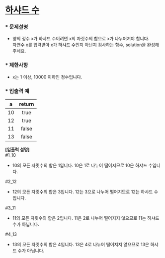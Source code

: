 
# [ 하샤드 수 ](https://programmers.co.kr/learn/courses/30/lessons/12947) #



### * 문제설명 ###  
* 양의 정수 x가 하샤드 수이려면 x의 자릿수의 합으로 x가 나누어져야 합니다.  
자연수 x를 입력받아 x가 하샤드 수인지 아닌지 검사하는 함수, solution을 완성해주세요.   

### * 제한사항 ###
* x는 1 이상, 10000 이하인 정수입니다.  

### * 입출력 예 ###  

a | return
:-:|:-:
10 | true
12 | true
11 | false
13 | false    


**[입출력 설명]**    
#1_10
* 10의 모든 자릿수의 합은 1입니다. 10은 1로 나누어 떨어지므로 10은 하샤드 수입니다.  

#2_12
* 12의 모든 자릿수의 합은 3입니다. 12는 3으로 나누어 떨어지므로 12는 하샤드 수입니다.  

#3_11
* 11의 모든 자릿수의 합은 2입니다. 11은 2로 나누어 떨어지지 않으므로 11는 하샤드 수가 아닙니다.  

#4_13
* 13의 모든 자릿수의 합은 4입니다. 13은 4로 나누어 떨어지지 않으므로 13은 하샤드 수가 아닙니다.  